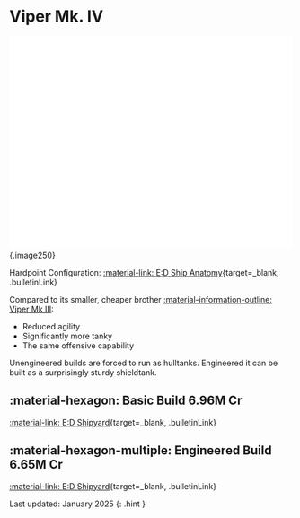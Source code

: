 # Viper Mk. IV
![Ship Image](../assets/ships/Viper4.svg){.image250}

Hardpoint Configuration: [:material-link: E:D Ship Anatomy](https://siriuscorp.cc/edsa/?s=viper-mk-iv){target=_blank, .bulletinLink}

Compared to its smaller, cheaper brother [:material-information-outline: Viper Mk III](./viper3.md):

* Reduced agility
* Significantly more tanky
* The same offensive capability

Unengineered builds are forced to run as hulltanks. Engineered it can be built as a surprisingly sturdy shieldtank.

## :material-hexagon: Basic Build **6.96M Cr**

[:material-link: E:D Shipyard](https://edsy.org/#/L=IS00000H4C0SC0,Hf500Hf500FBG00FBG00,CEg00CzY00,9on00A7200AMg00AcJ00Aoo00B3_00BJc00Bb600,13q00,7RW0015O0022K0020m0020m0010i0010i0010i00,PvE_0Combat_0_D_0Basic){target=_blank, .bulletinLink}
<!-- [:material-link: Coriolis](){target=_blank, .bulletinLink} -->

## :material-hexagon-multiple: Engineered Build **6.65M Cr**

[:material-link: E:D Shipyard](https://edsy.org/#/L=IS00000H4C0SC0,Hf5G0BM_W0Hf5G0BI_W0KYiG09M_W0KYiG09M_W0,DCYG09L_W0DCYG09L_W0,9p3G05I_W0A72G03I_W0AMgG05I_W0AcJG05J_W0ApG00B3_G03L_W0BK4G05G_W0Bb600,7vL00,7RWG09L_W07gyG054_W07vL007tn0012GG05I_W010iG05I_W01-C001-C00,PvE_0Combat_0_D_0Full_0Engi){target=_blank, .bulletinLink}
<!-- [:material-link: Coriolis](){target=_blank, .bulletinLink} -->

Last updated: January 2025
{: .hint }
